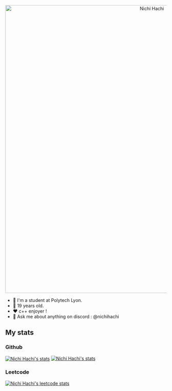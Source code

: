 <p align=center>
<a href="https://github.com/nichihachi/"><img align="center" src="https://media.discordapp.net/attachments/1079180981971472394/1156382666015395982/NichiHachi.gif?ex=6514c4c8&is=65137348&hm=2d134a62335f00d23e0a40f0d2338b2421e22cbdb5aa3bd135df79ee23f40900&" alt="Nichi Hachi" style="width: 900px; height: auto;"/></a>
</p>

- 🦁 I'm a student at Polytech Lyon.
- 📅 19 years old.
- ❤️ c++ enjoyer !
- 💬 Ask me about anything on discord : @nichihachi
  
## My stats
### Github
<a href="https://github.com/nichihachi/"><img align="center" src="https://github-readme-stats.vercel.app/api/top-langs/?username=NichiHachi&langs_count=4&theme=tokyonight" alt="Nichi Hachi's stats"/></a>
<a href="https://github.com/nichihachi/"><img align="top" src="https://github-readme-stats.vercel.app/api?username=NichiHachi&show_icons=true&theme=tokyonight&hide=issues" alt="Nichi Hachi's stats" /></a>

### Leetcode
<a href="https://leetcode.com/NichiHachi/"><img src="https://leetcode-stats-six.vercel.app/?username=NichiHachi&theme=dark" alt="Nichi Hachi's leetcode stats">

